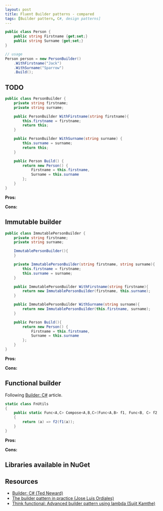 ```yaml
---
layout: post
title: Fluent Builder patterns - compared
tags: [Builder pattern, C#, design patterns]
---
```



```csharp
public class Person {
    public string Firstname {get;set;}
    public string Surname {get;set;}
}

// usage
Person person = new PersonBuilder()
    .WithFirstname("Jack")
    .WithSurname("Sparrow")
    .Build();
```

## TODO

```csharp
public class PersonBuilder {
    private string firstname;
    private string surname;

    public PersonBuilder WithFirstname(string firstname){
        this.firstname = firstname;
        return this;
    }

    public PersonBuilder WithSurname(string surname) {
        this.surname = surname;
        return this;
    }

    public Person Build() {
        return new Person() {
            Firstname = this.firstname,
            Surname = this.surname
        };
    }
}
```

**Pros:**

**Cons:**


## Immutable builder

```csharp
public class ImmutablePersonBuilder {
    private string firstname;
    private string surname;

    ImmutablePersonBuilder(){
    }

    private ImmutablePersonBuilder(string firstname, string surname){
        this.firstname = firstname;
        this.surname = surname;
    }

    public ImmutablePersonBuilder WithFirstname(string firstname){
        return new ImmutablePersonBuilder(firstname, this.surname);
    }

    public ImmutablePersonBuilder WithSurname(string surname){
        return new ImmutablePersonBuilder(this.firstname, surname);
    }

    public Person Build(){
        return new Person() {
            Firstname = this.firstname,
            Surname = this.surname
        };
    }
}
```

**Pros:**

**Cons:**


## Functional builder

Following [Builder: C#][1] article.

```csharp
static class FnUtils
{
    public static Func<A,C> Compose<A,B,C>(Func<A,B> f1, Func<B, C> f2) 
    {
        return (a) => f2(f1(a));
    }
}
```

**Pros:**

**Cons:**


## Libraries available in NuGet


## Resources

* [Builder: C# (Ted Neward)][1]
* [The builder pattern in practice (Jose Luis Ordiales)][2]
* [Think functional: Advanced builder pattern using lambda (Sujit Kamthe)][3]

[1]: http://blogs.tedneward.com/patterns/Builder-CSharp/
[2]: https://jlordiales.me/2012/12/13/the-builder-pattern-in-practice/
[3]: https://medium.com/beingprofessional/think-functional-advanced-builder-pattern-using-lambda-284714b85ed5
